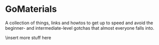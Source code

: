 # GoMaterials

A collection of things, links and howtos to get up to speed and avoid the 
beginner- and intermediate-level gotchas that almost everyone falls into.

\insert more stuff here
